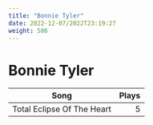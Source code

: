 ```yaml
---
title: "Bonnie Tyler"
date: 2022-12-07/2022T23:19:27
weight: 506
---
```


# Bonnie Tyler

 Song | Plays 
----- | -----:
Total Eclipse Of The Heart | 5

